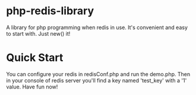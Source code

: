 php-redis-library
=================

A library for php programming when redis in use. It's convenient and easy to start with. Just new() it!

Quick Start
=================

You can configure your redis in redisConf.php and run the demo.php. Then in your console of redis server you'll find a key named 'test_key' with a '1' value.
Have fun now!
